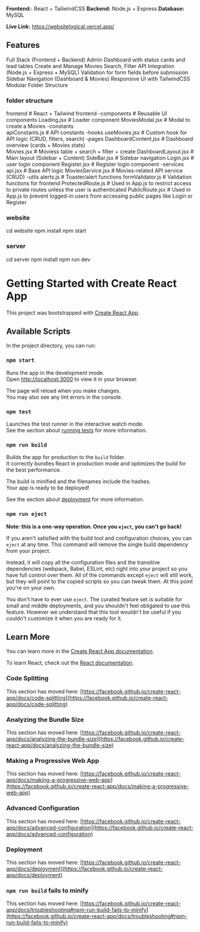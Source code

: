 **Frontend:**: React + TailwindCSS
**Backend:** Node.js + Express
**Database:** MySQL

**Live Link:** https://websitelogical.vercel.app/



## Features

Full Stack (Frontend + Backend)
Admin Dashboard with status cards and lead tables
Create and Manage Movies
Search, Filter
API Integration (Node.js + Express + MySQL)
Validation for form fields before submission
Sidebar Navigation (Dashboard & Movies)
Responsive UI with TailwindCSS
Modular Folder Structure

### folder structure ###

frontend                          # React + Tailwind frontend
  -components                          # Reusable UI components
    Loading.jsx                            # Loader component
    MoviesModal.jsx                          # Modal to create a Movies
  -constants                    
    apiConstants.js                   # API constants 
  -hooks
    useMovies.jsx                       # Custom hook for API logic (CRUD, filters, search)
  -pages
    DashboardContent.jsx               # Dashboard overview (cards + Movies stats)    
    Movies.jsx                          # Moviess table + search + filter + create
    DashboardLayout.jsx                # Main layout (Sidebar + Content)
    SideBar.jsx                        # Sidebar navigation
    Login.jsx                           # user login component
    Register.jsx                        # Register login component
  -services
    api.jsx                            # Base API logic
    MoviesService.jsx                    # Movies-related API service (CRUD)
  -utils
    alerts.js                           # Toaster/alert functions
    formValidator.js                    # Validation functions for frontend
ProtectedRoute.js                    # Used in App.js to restrict access to private routes unless the user is authenticated
 PublicRoute.jsx                      # Used in App.js to prevent logged-in users from accessing public pages like Login or Register



### website
cd website
npm install
npm start


### server
cd server
npm install
npm run dev

# Getting Started with Create React App

This project was bootstrapped with [Create React App](https://github.com/facebook/create-react-app).

## Available Scripts

In the project directory, you can run:

### `npm start`

Runs the app in the development mode.\
Open [http://localhost:3000](http://localhost:3000) to view it in your browser.

The page will reload when you make changes.\
You may also see any lint errors in the console.

### `npm test`

Launches the test runner in the interactive watch mode.\
See the section about [running tests](https://facebook.github.io/create-react-app/docs/running-tests) for more information.

### `npm run build`

Builds the app for production to the `build` folder.\
It correctly bundles React in production mode and optimizes the build for the best performance.

The build is minified and the filenames include the hashes.\
Your app is ready to be deployed!

See the section about [deployment](https://facebook.github.io/create-react-app/docs/deployment) for more information.

### `npm run eject`

**Note: this is a one-way operation. Once you `eject`, you can't go back!**

If you aren't satisfied with the build tool and configuration choices, you can `eject` at any time. This command will remove the single build dependency from your project.

Instead, it will copy all the configuration files and the transitive dependencies (webpack, Babel, ESLint, etc) right into your project so you have full control over them. All of the commands except `eject` will still work, but they will point to the copied scripts so you can tweak them. At this point you're on your own.

You don't have to ever use `eject`. The curated feature set is suitable for small and middle deployments, and you shouldn't feel obligated to use this feature. However we understand that this tool wouldn't be useful if you couldn't customize it when you are ready for it.

## Learn More

You can learn more in the [Create React App documentation](https://facebook.github.io/create-react-app/docs/getting-started).

To learn React, check out the [React documentation](https://reactjs.org/).

### Code Splitting

This section has moved here: [https://facebook.github.io/create-react-app/docs/code-splitting](https://facebook.github.io/create-react-app/docs/code-splitting)

### Analyzing the Bundle Size

This section has moved here: [https://facebook.github.io/create-react-app/docs/analyzing-the-bundle-size](https://facebook.github.io/create-react-app/docs/analyzing-the-bundle-size)

### Making a Progressive Web App

This section has moved here: [https://facebook.github.io/create-react-app/docs/making-a-progressive-web-app](https://facebook.github.io/create-react-app/docs/making-a-progressive-web-app)

### Advanced Configuration

This section has moved here: [https://facebook.github.io/create-react-app/docs/advanced-configuration](https://facebook.github.io/create-react-app/docs/advanced-configuration)

### Deployment

This section has moved here: [https://facebook.github.io/create-react-app/docs/deployment](https://facebook.github.io/create-react-app/docs/deployment)

### `npm run build` fails to minify

This section has moved here: [https://facebook.github.io/create-react-app/docs/troubleshooting#npm-run-build-fails-to-minify](https://facebook.github.io/create-react-app/docs/troubleshooting#npm-run-build-fails-to-minify)
